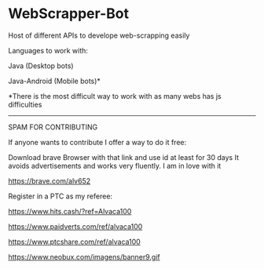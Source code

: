 # WebScrapper-Bot
Host of different APIs to develope web-scrapping easily

Languages to work with:

Java (Desktop bots)

Java-Android (Mobile bots)*

*There is the most difficult way to work with as many webs has js difficulties

---------------------------------------------------------------------------------------------------------------------------------
SPAM FOR CONTRIBUTING

If anyone wants to contribute I offer a way to do it free:

Download brave Browser with that link and use id at least for 30 days
  It avoids advertisements and works very fluently. I am in love with it
  
  https://brave.com/alv652
  
Register in a PTC as my referee:

  https://www.hits.cash/?ref=Alvaca100
  
  https://www.paidverts.com/ref/alvaca100
  
  https://www.ptcshare.com/ref/alvaca100
  
  https://www.neobux.com/imagens/banner9.gif
